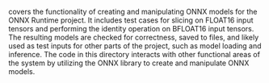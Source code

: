 covers the functionality of creating and manipulating ONNX models for the ONNX Runtime project. It includes test cases for slicing on FLOAT16 input tensors and performing the identity operation on BFLOAT16 input tensors. The resulting models are checked for correctness, saved to files, and likely used as test inputs for other parts of the project, such as model loading and inference. The code in this directory interacts with other functional areas of the system by utilizing the ONNX library to create and manipulate ONNX models.